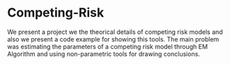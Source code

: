 # Competing-Risk

We present a project we the theorical details of competing risk models and also we present a code example for showing this tools. The main problem was estimating
the parameters of a competing risk model through EM Algorithm and using non-parametric tools for drawing conclusions. 
